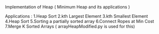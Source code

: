 Implementation of Heap ( Minimum Heap and its applications )

Applications :
1.Heap Sort
2.kth Largest Element
3.kth Smallest Element
4.Heap Sort
5.Sorting a partially sorted array
6.Connect Ropes at Min Cost
7.Merge K Sorted Arrays ( arrayHeapModified.py is used for this)
